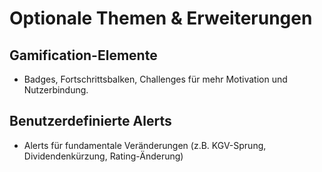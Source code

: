 # Optionale Themen & Erweiterungen

## Gamification-Elemente
- Badges, Fortschrittsbalken, Challenges für mehr Motivation und Nutzerbindung.

## Benutzerdefinierte Alerts
- Alerts für fundamentale Veränderungen (z.B. KGV-Sprung, Dividendenkürzung, Rating-Änderung)
